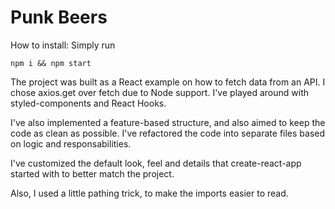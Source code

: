 # Punk Beers
How to install:
Simply run

```
npm i && npm start
```

The project was built as a React example on how to fetch data from an API. I chose axios.get over fetch due to Node support.
I've played around with styled-components and React Hooks.

I've also implemented a feature-based structure, and also aimed to keep the code as clean as possible.
I've refactored the code into separate files based on logic and responsabilities.

I've customized the default look, feel and details that create-react-app started with to better match the project.

Also, I used a little pathing trick, to make the imports easier to read.
